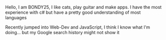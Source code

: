 Hello, I am BONDY25, I like cats, play guitar and make apps.
I have the most experience with c# but have a pretty good understanding of most languages

Recently jumped into Web-Dev and JavaScript, I think I know what I'm doing... but my Google search history might not show it
